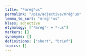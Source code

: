 ```yaml
---
title: "*mréǵʰus"
permalink: "/pie/adjective/mréǵʰus"
lemma_to_sort: "mreg'ʰus"
klass: adjective
etymology: ["*mreǵʰ- +‎ *-us"]
markers: []
synonyms: []
definitions: ["short", "brief"]
topics: []
---
```

